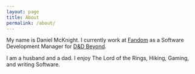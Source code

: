 ```yaml
---
layout: page
title: About
permalink: /about/
---
```


My name is Daniel McKnight. I currently work at [Fandom](https://www.Fandom.com) as a Software Development Manager for [D&D Beyond](https://www.dndbeyond.com).

I am a husband and a dad. I enjoy The Lord of the Rings, Hiking, Gaming, and writing Software.
